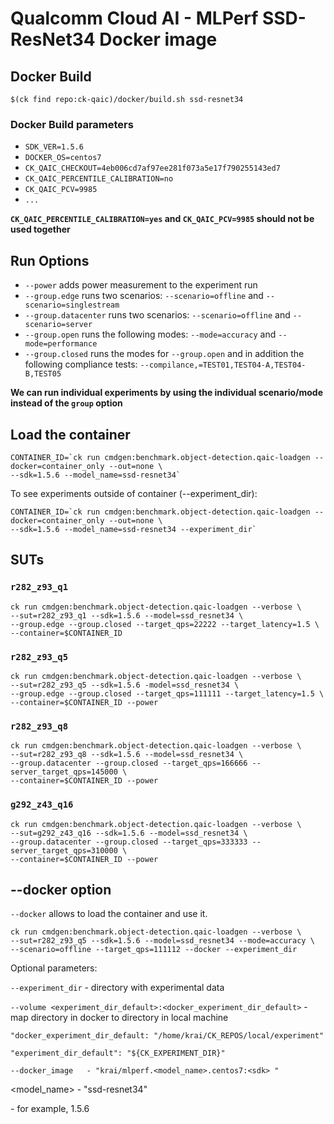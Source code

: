 # Qualcomm Cloud AI - MLPerf SSD-ResNet34 Docker image

## Docker Build

```
$(ck find repo:ck-qaic)/docker/build.sh ssd-resnet34
```

### Docker Build parameters

- `SDK_VER=1.5.6`
- `DOCKER_OS=centos7`
- `CK_QAIC_CHECKOUT=4eb006cd7af97ee281f073a5e17f790255143ed7`
- `CK_QAIC_PERCENTILE_CALIBRATION=no`
- `CK_QAIC_PCV=9985`
- `...`

**`CK_QAIC_PERCENTILE_CALIBRATION=yes` and `CK_QAIC_PCV=9985` should not be used together**

## Run Options

* `--power` adds power measurement to the experiment run
* `--group.edge` runs two scenarios: `--scenario=offline` and `--scenario=singlestream`
* `--group.datacenter` runs two scenarios: `--scenario=offline` and `--scenario=server`
* `--group.open` runs the following modes: `--mode=accuracy` and `--mode=performance`
* `--group.closed` runs the modes for `--group.open` and in addition the following compliance tests: `--compilance,=TEST01,TEST04-A,TEST04-B,TEST05`

**We can run individual experiments by using the individual scenario/mode instead of the `group` option**


## Load the container
```
CONTAINER_ID=`ck run cmdgen:benchmark.object-detection.qaic-loadgen --docker=container_only --out=none \ 
--sdk=1.5.6 --model_name=ssd-resnet34`
```
To see experiments outside of container (--experiment_dir):

```
CONTAINER_ID=`ck run cmdgen:benchmark.object-detection.qaic-loadgen --docker=container_only --out=none \ 
--sdk=1.5.6 --model_name=ssd-resnet34 --experiment_dir`
```

## SUTs

### `r282_z93_q1`

```
ck run cmdgen:benchmark.object-detection.qaic-loadgen --verbose \
--sut=r282_z93_q1 --sdk=1.5.6 --model=ssd_resnet34 \
--group.edge --group.closed --target_qps=22222 --target_latency=1.5 \
--container=$CONTAINER_ID
```

### `r282_z93_q5`

```
ck run cmdgen:benchmark.object-detection.qaic-loadgen --verbose \
--sut=r282_z93_q5 --sdk=1.5.6 -model=ssd_resnet34 \
--group.edge --group.closed --target_qps=111111 --target_latency=1.5 \
--container=$CONTAINER_ID --power
```

### `r282_z93_q8`

```
ck run cmdgen:benchmark.object-detection.qaic-loadgen --verbose \
--sut=r282_z93_q8 --sdk=1.5.6 --model=ssd_resnet34 \
--group.datacenter --group.closed --target_qps=166666 --server_target_qps=145000 \
--container=$CONTAINER_ID --power
```

### `g292_z43_q16`

```
ck run cmdgen:benchmark.object-detection.qaic-loadgen --verbose \
--sut=g292_z43_q16 --sdk=1.5.6 --model=ssd_resnet34 \
--group.datacenter --group.closed --target_qps=333333 --server_target_qps=310000 \
--container=$CONTAINER_ID --power
```

## --docker option

`--docker` allows to load the container and use it. 

```
ck run cmdgen:benchmark.object-detection.qaic-loadgen --verbose \
--sut=r282_z93_q5 --sdk=1.5.6 --model=ssd_resnet34 --mode=accuracy \
--scenario=offline --target_qps=111112 --docker --experiment_dir
```
Optional parameters:

`--experiment_dir` - directory with experimental data

`--volume <experiment_dir_default>:<docker_experiment_dir_default>` - map directory in docker to directory in local machine

`"docker_experiment_dir_default: "/home/krai/CK_REPOS/local/experiment"`

`"experiment_dir_default": "${CK_EXPERIMENT_DIR}"`
 
`--docker_image   - "krai/mlperf.<model_name>.centos7:<sdk> "`

<model_name> - "ssd-resnet34"

<sdk> - for example, 1.5.6
